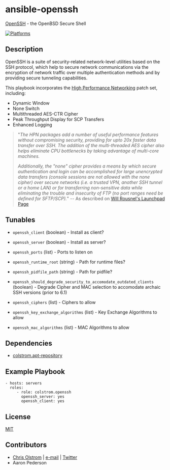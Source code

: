 # ansible-openssh

[OpenSSH](https://wikipedia.org/wiki/OpenSSH) - the OpenBSD Secure Shell

[![Platforms](http://img.shields.io/badge/platforms-ubuntu-lightgrey.svg?style=flat)](#)

Description
-----------
OpenSSH is a suite of security-related network-level utilities based on the SSH protocol, which help to secure network communications via the encryption of network traffic over multiple authentication methods and by providing secure tunneling capabilities.

This playbook incorporates the [High Performance Networking](https://www.psc.edu/index.php/hpn-ssh) patch set, including:

* Dynamic Window
* None Switch
* Multithreaded AES-CTR Cipher
* Peak Throughput Display for SCP Transfers
* Enhanced Logging

> "_The HPN packages add a number of useful performance features without compromising security, providing for upto 20x faster data transfer over SSH. The addition of the multi-threaded AES cipher also helps eliminate CPU bottlenecks by taking advantage of multi-core machines._
>
> _Additionally, the "none" cipher provides a means by which secure authentication and login can be accomplished for large unencrypted data transfers (console sessions are not allowed with the none cipher) over secure networks (i.e. a trusted VPN, another SSH tunnel or a home LAN) or for transferring non-sensitive data while eliminating the trouble and insecurity of FTP (no port ranges need be defined for SFTP/SCP)._"
> -- As described on [Will Rousnel's Launchpad Page](https://launchpad.net/~w-rouesnel/+archive/ubuntu/openssh-hpn)

Tunables
--------
* ```openssh_client``` (boolean) - Install as client?
* ```openssh_server``` (boolean) - Install as server?
* ```openssh_ports``` (list) - Ports to listen on
* ```openssh_runtime_root``` (string) - Path for runtime files?
* ```openssh_pidfile_path``` (string) - Path for pidfile?

* ```openssh_should_degrade_security_to_accomodate_outdated_clients``` (boolean) - Degrade Cipher and MAC selection to accomodate archaic SSH versions (prior to 6.1)
* ```openssh_ciphers``` (list) - Ciphers to allow
* ```openssh_key_exchange_algorithms``` (list) - Key Exchange Algorithms to allow
* ```openssh_mac_algorithms``` (list) - MAC Algorithms to allow

Dependencies
------------
* [colstrom.apt-repository](https://github.com/colstrom/ansible-apt-repository/)

Example Playbook
----------------
    - hosts: servers
      roles:
         - role: colstrom.openssh
           openssh_server: yes
           openssh_client: yes

License
-------
[MIT](https://tldrlegal.com/license/mit-license)

Contributors
------------
* [Chris Olstrom](https://colstrom.github.io/) | [e-mail](mailto:chris@olstrom.com) | [Twitter](https://twitter.com/ChrisOlstrom)
* Aaron Pederson
